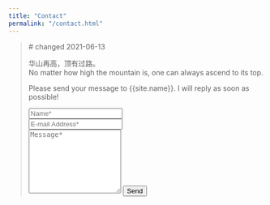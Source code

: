 ```yaml
---
title: "Contact"
permalink: "/contact.html"
---
```

<blockquote># changed 2021-06-13
		<p>
			华山再高，顶有过路。
			<br>
			No matter how high the mountain is, one can always ascend to its top.
		</p>   
<form action="https://formspree.io/{{site.email}}" method="POST">    
<p class="mb-4">Please send your message to {{site.name}}. I will reply as soon as possible!</p>
<div class="form-group row">
<div class="col-md-6">
<input class="form-control" type="text" name="name" placeholder="Name*" required>
</div>
<div class="col-md-6">
<input class="form-control" type="email" name="_replyto" placeholder="E-mail Address*" required>
</div>
</div>
<textarea rows="8" class="form-control mb-3" name="message" placeholder="Message*" required></textarea>    
<input class="btn btn-success" type="submit" value="Send">
</form>
